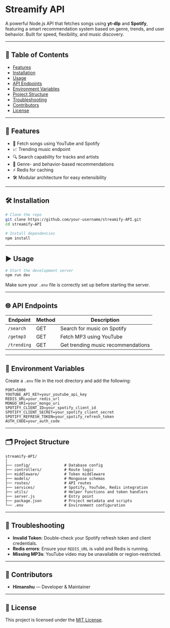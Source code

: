 # Streamify API

A powerful Node.js API that fetches songs using **yt-dlp** and **Spotify**, featuring a smart recommendation system based on genre, trends, and user behavior. Built for speed, flexibility, and music discovery.

---

## 📑 Table of Contents

- [Features](#features)
- [Installation](#installation)
- [Usage](#usage)
- [API Endpoints](#api-endpoints)
- [Environment Variables](#environment-variables)
- [Project Structure](#project-structure)
- [Troubleshooting](#troubleshooting)
- [Contributors](#contributors)
- [License](#license)

---

## 🚀 Features

- 🎵 Fetch songs using YouTube and Spotify
- 📈 Trending music endpoint
- 🔍 Search capability for tracks and artists
- 🧠 Genre- and behavior-based recommendations
- ⚡ Redis for caching
- 🛠 Modular architecture for easy extensibility

---

## 🛠 Installation

```bash
# Clone the repo
git clone https://github.com/your-username/streamify-API.git
cd streamify-API

# Install dependencies
npm install
```

---

## ▶️ Usage

```bash
# Start the development server
npm run dev
```

Make sure your `.env` file is correctly set up before starting the server.

---

## 🌐 API Endpoints

| Endpoint           | Method | Description                        |
|--------------------|--------|------------------------------------|
| `/search`          | GET    | Search for music on Spotify        |
| `/getmp3`         | GET    | Fetch MP3 using YouTube            |
| `/trending`        | GET    | Get trending music recommendations |

---

## 🔐 Environment Variables

Create a `.env` file in the root directory and add the following:

```env
PORT=5000
YOUTUBE_API_KEY=your_youtube_api_key
REDIS_URL=your_redis_url
MONGO_URI=your_mongo_uri
SPOTIFY_CLIENT_ID=your_spotify_client_id
SPOTIFY_CLIENT_SECRET=your_spotify_client_secret
SPOTIFY_REFRESH_TOKEN=your_spotify_refresh_token
AUTH_CODE=your_auth_code
```

---

## 🗂 Project Structure

```
streamify-API/
│
├── config/               # Database config
├── controllers/          # Route logic
├── middleware/           # Token middleware
├── models/               # Mongoose schemas
├── routes/               # API routes
├── services/             # Spotify, YouTube, Redis integration
├── utils/                # Helper functions and token handlers
├── server.js             # Entry point
├── package.json          # Project metadata and scripts
└── .env                  # Environment configuration
```

---

## 🧩 Troubleshooting

- **Invalid Token**: Double-check your Spotify refresh token and client credentials.
- **Redis errors**: Ensure your `REDIS_URL` is valid and Redis is running.
- **Missing MP3s**: YouTube video may be unavailable or region-restricted.

---

## 👥 Contributors

- **Himanshu** — Developer & Maintainer

---

## 📄 License

This project is licensed under the [MIT License](LICENSE).
